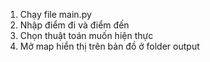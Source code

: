 1. Chạy file main.py
2. Nhập điểm đi và điểm đến
3. Chọn thuật toán muốn hiện thực
4. Mở map hiển thị trên bản đồ ở folder output